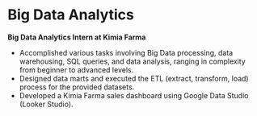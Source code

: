 # Big Data Analytics
**Big Data Analytics Intern at Kimia Farma**

* Accomplished various tasks involving Big Data processing, data warehousing, SQL queries, and data analysis, ranging in complexity from beginner to advanced levels.
* Designed data marts and executed the ETL (extract, transform, load) process for the provided datasets.
* Developed a Kimia Farma sales dashboard using Google Data Studio (Looker Studio).
